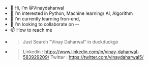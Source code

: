 - 👋 Hi, I’m @Vinaydaharwal
- 👀 I’m interested in Python, Machine learning/ AI, Algorithm
- 🌱 I’m currently learning fron-end, 
- 💞️ I’m looking to collaborate on  --
- 📫 How to reach me
-  > Just Search "Vinay Daharwal" in duckduckgo
-  > Linkedin : https://www.linkedin.com/in/vinay-daharwal-583929209/
   > Twitter : https://twitter.com/vinaydaharwal5/

  


 











<!---
Vinaydaharwal/Vinaydaharwal is a ✨ special ✨ repository because its `README.md` (this file) appears on your GitHub profile.
You can click the Preview link to take a look at your changes.
--->
